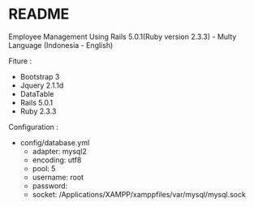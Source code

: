 # README

Employee Management Using Rails 5.0.1(Ruby version 2.3.3) - Multy Language (Indonesia - English)

Fiture :
* Bootstrap 3
* Jquery 2.1.1d
* DataTable 
* Rails 5.0.1
* Ruby 2.3.3

Configuration :
* config/database.yml
  * adapter: mysql2
  * encoding: utf8
  * pool: 5
  * username: root
  * password:
  * socket: /Applications/XAMPP/xamppfiles/var/mysql/mysql.sock
  
  
  

